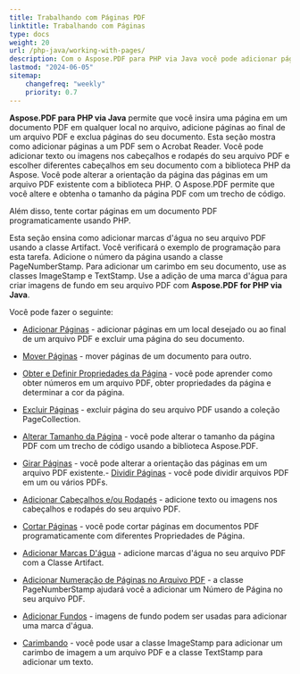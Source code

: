```yaml
---
title: Trabalhando com Páginas PDF
linktitle: Trabalhando com Páginas
type: docs
weight: 20
url: /php-java/working-with-pages/
description: Com o Aspose.PDF para PHP via Java você pode adicionar páginas, adicionar cabeçalhos e rodapés, adicionar marcas d'água ao seu arquivo PDF. Esta seção explica todos os detalhes sobre este tópico.
lastmod: "2024-06-05"
sitemap:
    changefreq: "weekly"
    priority: 0.7
---
```


**Aspose.PDF para PHP via Java** permite que você insira uma página em um documento PDF em qualquer local no arquivo, adicione páginas ao final de um arquivo PDF e exclua páginas do seu documento. Esta seção mostra como adicionar páginas a um PDF sem o Acrobat Reader.
Você pode adicionar texto ou imagens nos cabeçalhos e rodapés do seu arquivo PDF e escolher diferentes cabeçalhos em seu documento com a biblioteca PHP da Aspose.
Você pode alterar a orientação da página das páginas em um arquivo PDF existente com a biblioteca PHP. O Aspose.PDF permite que você altere e obtenha o tamanho da página PDF com um trecho de código.

Além disso, tente cortar páginas em um documento PDF programaticamente usando PHP.

Esta seção ensina como adicionar marcas d'água no seu arquivo PDF usando a classe Artifact.
 Você verificará o exemplo de programação para esta tarefa.
Adicione o número da página usando a classe PageNumberStamp. Para adicionar um carimbo em seu documento, use as classes ImageStamp e TextStamp. Use a adição de uma marca d'água para criar imagens de fundo em seu arquivo PDF com **Aspose.PDF for PHP via Java**.

Você pode fazer o seguinte:

- [Adicionar Páginas](/pdf/php-java/add-pages/) - adicionar páginas em um local desejado ou ao final de um arquivo PDF e excluir uma página do seu documento.
- [Mover Páginas](/pdf/php-java/move-pages/) - mover páginas de um documento para outro.
- [Obter e Definir Propriedades da Página](/pdf/php-java/get-and-set-page-properties/) - você pode aprender como obter números em um arquivo PDF, obter propriedades da página e determinar a cor da página.
- [Excluir Páginas](/pdf/php-java/delete-pages/) - excluir página do seu arquivo PDF usando a coleção PageCollection.
- [Alterar Tamanho da Página](/pdf/php-java/change-page-size) - você pode alterar o tamanho da página PDF com um trecho de código usando a biblioteca Aspose.PDF.

- [Girar Páginas](/pdf/php-java/rotate-pages/) - você pode alterar a orientação das páginas em um arquivo PDF existente.- [Dividir Páginas](/pdf/php-java/split-document/) - você pode dividir arquivos PDF em um ou vários PDFs.
- [Adicionar Cabeçalhos e/ou Rodapés](/pdf/php-java/add-headers-and-footers-of-pdf-file/) - adicione texto ou imagens nos cabeçalhos e rodapés do seu arquivo PDF.
- [Cortar Páginas](/pdf/php-java/crop-pages/) - você pode cortar páginas em documentos PDF programaticamente com diferentes Propriedades de Página.
- [Adicionar Marcas D'água](/pdf/php-java/add-watermarks/) - adicione marcas d'água no seu arquivo PDF com a Classe Artifact.
- [Adicionar Numeração de Páginas no Arquivo PDF](/pdf/php-java/add-page-number/) - a classe PageNumberStamp ajudará você a adicionar um Número de Página no seu arquivo PDF.
- [Adicionar Fundos](/pdf/php-java/add-backgrounds/) - imagens de fundo podem ser usadas para adicionar uma marca d'água.
- [Carimbando](/pdf/php-java/stamping/) - você pode usar a classe ImageStamp para adicionar um carimbo de imagem a um arquivo PDF e a classe TextStamp para adicionar um texto.